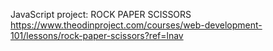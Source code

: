 JavaScript project: ROCK PAPER SCISSORS
https://www.theodinproject.com/courses/web-development-101/lessons/rock-paper-scissors?ref=lnav
